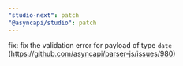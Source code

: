 ```yaml
---
"studio-next": patch
"@asyncapi/studio": patch
---
```


fix: fix the validation error for payload of type `date` (https://github.com/asyncapi/parser-js/issues/980)
